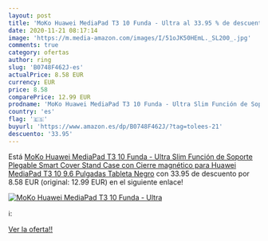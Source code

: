 ```yaml
---
layout: post
title: 'MoKo Huawei MediaPad T3 10 Funda - Ultra al 33.95 % de descuento'
date: 2020-11-21 08:17:14
image: 'https://m.media-amazon.com/images/I/51oJK50HEmL._SL200_.jpg'
comments: true
category: ofertas
author: ring
slug: 'B0748F462J-es'
actualPrice: 8.58 EUR
currency: EUR
price: 8.58
comparePrice: 12.99 EUR
prodname: 'MoKo Huawei MediaPad T3 10 Funda - Ultra Slim Función de Soporte Plegable Smart Cover Stand Case con Cierre magnético para Huawei MediaPad T3 10 9.6 Pulgadas Tableta  Negro'
country: 'es'
flag: '🇪🇸'
buyurl: 'https://www.amazon.es/dp/B0748F462J/?tag=tolees-21'
descuento: '33.95'
---
```


Está [MoKo Huawei MediaPad T3 10 Funda - Ultra Slim Función de Soporte Plegable Smart Cover Stand Case con Cierre magnético para Huawei MediaPad T3 10 9.6 Pulgadas Tableta  Negro](https://www.amazon.es/dp/B0748F462J/?tag=tolees-21) con 33.95 de descuento por 8.58 EUR (original: 12.99 EUR) en el siguiente enlace!

[![MoKo Huawei MediaPad T3 10 Funda - Ultra](https://m.media-amazon.com/images/I/51oJK50HEmL._SL200_.jpg)](https://www.amazon.es/dp/B0748F462J/?tag=tolees-21)

ℹ️:


[Ver la oferta!!](https://www.amazon.es/dp/B0748F462J/?tag=tolees-21)
